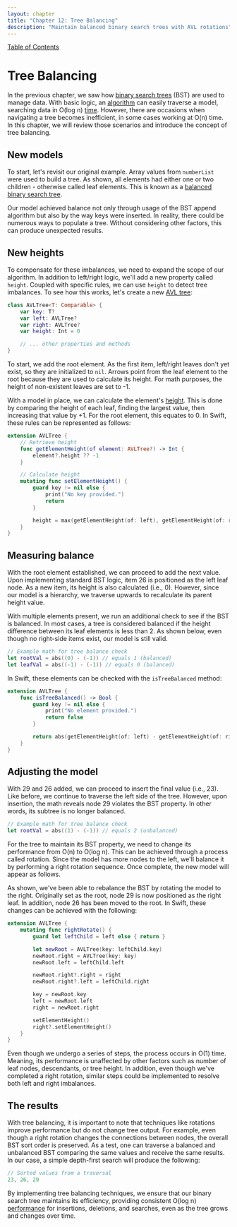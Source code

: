 ```yaml
---
layout: chapter
title: "Chapter 12: Tree Balancing"
description: "Maintain balanced binary search trees with AVL rotations"
---
```


<div class="top-nav">
  <a href="index">Table of Contents</a>
</div>

# Tree Balancing

In the previous chapter, we saw how [binary search trees](glossary#binary-search-tree-bst) (BST) are used to manage data. With basic logic, an [algorithm](glossary#algorithm) can easily traverse a model, searching data in O(log n) [time](glossary#time-complexity). However, there are occasions when navigating a tree becomes inefficient, in some cases working at O(n) time. In this chapter, we will review those scenarios and introduce the concept of tree balancing.

## New models

To start, let's revisit our original example. Array values from `numberList` were used to build a tree. As shown, all elements had either one or two children - otherwise called leaf elements. This is known as a [balanced binary search tree](glossary#balanced-tree).

Our model achieved balance not only through usage of the BST append algorithm but also by the way keys were inserted. In reality, there could be numerous ways to populate a tree. Without considering other factors, this can produce unexpected results.

## New heights

To compensate for these imbalances, we need to expand the scope of our algorithm. In addition to left/right logic, we'll add a new property called `height`. Coupled with specific rules, we can use `height` to detect tree imbalances. To see how this works, let's create a new [AVL tree](glossary#avl-tree):

```swift
class AVLTree<T: Comparable> {
    var key: T?
    var left: AVLTree?
    var right: AVLTree?
    var height: Int = 0

    // ... other properties and methods
}
```

To start, we add the root element. As the first item, left/right leaves don't yet exist, so they are initialized to `nil`. Arrows point from the leaf element to the root because they are used to calculate its height. For math purposes, the height of non-existent leaves are set to -1.

With a model in place, we can calculate the element's [height](glossary#height-tree). This is done by comparing the height of each leaf, finding the largest value, then increasing that value by +1. For the root element, this equates to 0. In Swift, these rules can be represented as follows:

```swift
extension AVLTree {
    // Retrieve height
    func getElementHeight(of element: AVLTree?) -> Int {
        element?.height ?? -1
    }

    // Calculate height
    mutating func setElementHeight() {
        guard key != nil else {
            print("No key provided.")
            return
        }

        height = max(getElementHeight(of: left), getElementHeight(of: right)) + 1
    }
}
```

## Measuring balance

With the root element established, we can proceed to add the next value. Upon implementing standard BST logic, item 26 is positioned as the left leaf node. As a new item, its height is also calculated (i.e., 0). However, since our model is a hierarchy, we traverse upwards to recalculate its parent height value.

With multiple elements present, we run an additional check to see if the BST is balanced. In most cases, a tree is considered balanced if the height difference between its leaf elements is less than 2. As shown below, even though no right-side items exist, our model is still valid.

```swift
// Example math for tree balance check
let rootVal = abs((0) - (-1)) // equals 1 (balanced)
let leafVal = abs((-1) - (-1)) // equals 0 (balanced)
```

In Swift, these elements can be checked with the `isTreeBalanced` method:

```swift
extension AVLTree {
    func isTreeBalanced() -> Bool {
        guard key != nil else {
            print("No element provided.")
            return false
        }

        return abs(getElementHeight(of: left) - getElementHeight(of: right)) <= 1
    }
}
```

## Adjusting the model

With 29 and 26 added, we can proceed to insert the final value (i.e., 23). Like before, we continue to traverse the left side of the tree. However, upon insertion, the math reveals node 29 violates the BST property. In other words, its subtree is no longer balanced.

```swift
// Example math for tree balance check
let rootVal = abs((1) - (-1)) // equals 2 (unbalanced)
```

For the tree to maintain its BST property, we need to change its performance from O(n) to O(log n). This can be achieved through a process called rotation. Since the model has more nodes to the left, we'll balance it by performing a right rotation sequence. Once complete, the new model will appear as follows.

As shown, we've been able to rebalance the BST by rotating the model to the right. Originally set as the root, node 29 is now positioned as the right leaf. In addition, node 26 has been moved to the root. In Swift, these changes can be achieved with the following:

```swift
extension AVLTree {
    mutating func rightRotate() {
        guard let leftChild = left else { return }

        let newRoot = AVLTree(key: leftChild.key)
        newRoot.right = AVLTree(key: key)
        newRoot.left = leftChild.left

        newRoot.right?.right = right
        newRoot.right?.left = leftChild.right

        key = newRoot.key
        left = newRoot.left
        right = newRoot.right

        setElementHeight()
        right?.setElementHeight()
    }
}
```

Even though we undergo a series of steps, the process occurs in O(1) time. Meaning, its performance is unaffected by other factors such as number of leaf nodes, descendants, or tree height. In addition, even though we've completed a right rotation, similar steps could be implemented to resolve both left and right imbalances.

## The results

With tree balancing, it is important to note that techniques like rotations improve performance but do not change tree output. For example, even though a right rotation changes the connections between nodes, the overall BST sort order is preserved. As a test, one can traverse a balanced and unbalanced BST comparing the same values and receive the same results. In our case, a simple depth-first search will produce the following:

```swift
// Sorted values from a traversal
23, 26, 29
```

By implementing tree balancing techniques, we ensure that our binary search tree maintains its efficiency, providing consistent O(log n) [performance](glossary#logarithmic-time-o-log-n) for insertions, deletions, and searches, even as the tree grows and changes over time.
